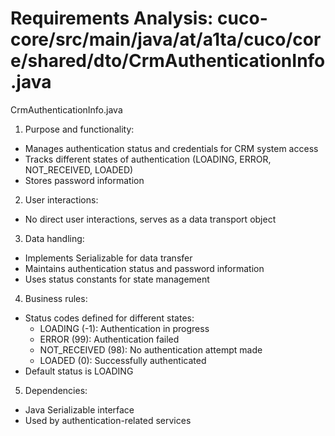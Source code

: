# Requirements Analysis: cuco-core/src/main/java/at/a1ta/cuco/core/shared/dto/CrmAuthenticationInfo.java

CrmAuthenticationInfo.java
1. Purpose and functionality:
- Manages authentication status and credentials for CRM system access
- Tracks different states of authentication (LOADING, ERROR, NOT_RECEIVED, LOADED)
- Stores password information

2. User interactions:
- No direct user interactions, serves as a data transport object

3. Data handling:
- Implements Serializable for data transfer
- Maintains authentication status and password information
- Uses status constants for state management

4. Business rules:
- Status codes defined for different states:
  * LOADING (-1): Authentication in progress
  * ERROR (99): Authentication failed
  * NOT_RECEIVED (98): No authentication attempt made
  * LOADED (0): Successfully authenticated
- Default status is LOADING

5. Dependencies:
- Java Serializable interface
- Used by authentication-related services